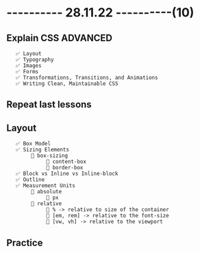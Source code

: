 # ---------- 28.11.22 ----------(10)

## Explain CSS ADVANCED

       ✅ Layout
       ✅ Typography
       ✅ Images
       ✅ Forms
       ✅ Transformations, Transitions, and Animations
       ✅ Writing Clean, Maintainable CSS

## Repeat last lessons

## Layout

       ✅ Box Model
       ✅ Sizing Elements
            🔷 box-sizing
                 🎁 content-box
                 🎁 border-box
       ✅ Block vs Inline vs Inline-block
       ✅ Outline
       ✅ Measurement Units
            🔷 absolute
                 🎁 px
            🔷 relative
                 🎁 % -> relative to size of the container
                 🎁 [em, rem] -> relative to the font-size
                 🎁 [vw, vh] -> relative to the viewport

## Practice
